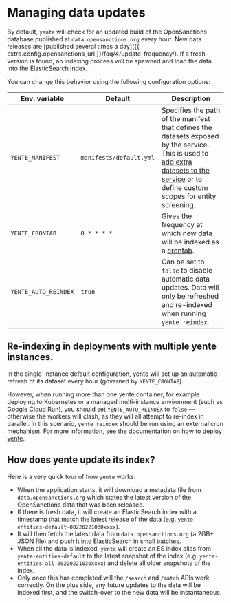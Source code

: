 # Managing data updates

By default, `yente` will check for an updated build of the OpenSanctions database published at `data.opensanctions.org` every hour. New data releases are [published several times a day]({{ extra.config.opensanctions_url }}/faq/4/update-frequency/). If a fresh version is found, an indexing process will be spawned and load the data into the ElasticSearch index.

You can change this behavior using the following configuration options:

| Env. variable | Default | Description |
| ------ | ------ | ------ |
| `YENTE_MANIFEST`   | `manifests/default.yml`   | Specifies the path of the manifest that defines the datasets exposed by the service. This is used to [add extra datasets to the service](datasets.md) or to define custom scopes for entity screening.   |
| `YENTE_CRONTAB`   | `0 * * * *`   | Gives the frequency at which new data will be indexed as a [crontab](https://crontab.guru/).   |
| `YENTE_AUTO_REINDEX`   | `true`   | Can be set to ``false`` to disable automatic data updates. Data will only be refreshed and re-indexed when running ``yente reindex``.   |

## Re-indexing in deployments with multiple yente instances.

In the single-instance default configuration, yente will set up an automatic refresh of its dataset every hour (governed by `YENTE_CRONTAB`).

However, when running more than one yente container, for example deploying to Kubernetes or a managed multi-instance environment (such as Google Cloud Run), you should set `YENTE_AUTO_REINDEX` to `false` — otherwise the workers will clash, as they will all attempt to re-index in parallel. In this scenario, `yente reindex` should be run using an external cron mechanism. For more information, see the documentation on [how to deploy yente](deploy/index.md).

## How does yente update its index?

Here is a very quick tour of how `yente` works:

* When the application starts, it will download a metadata file from `data.opensanctions.org` which states the latest version of the OpenSanctions data that was been released.
* If there is fresh data, it will create an ElasticSearch index with a timestamp that match the latest release of the data (e.g. `yente-entities-default-00220221030xxxx`).
* It will then fetch the latest data from `data.opensanctions.org` (a 2GB+ JSON file) and push it into ElasticSearch in small batches.
* When all the data is indexed, `yente` will create an ES index alias from `yente-entities-default` to the latest snapshot of the index (e.g. `yente-entities-all-00220221030xxxx`) and delete all older snapshots of the index.
* Only once this has completed will the `/search` and `/match` APIs work correctly. On the plus side, any future updates to the data will be indexed first, and the switch-over to the new data will be instantaneous.
